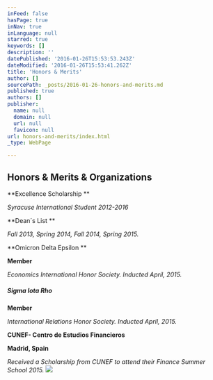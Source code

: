 ```yaml
---
inFeed: false
hasPage: true
inNav: true
inLanguage: null
starred: true
keywords: []
description: ''
datePublished: '2016-01-26T15:53:53.243Z'
dateModified: '2016-01-26T15:53:41.262Z'
title: 'Honors & Merits'
author: []
sourcePath: _posts/2016-01-26-honors-and-merits.md
published: true
authors: []
publisher:
  name: null
  domain: null
  url: null
  favicon: null
url: honors-and-merits/index.html
_type: WebPage

---
```

## Honors & Merits & Organizations

**Excellence Scholarship **

_Syracuse International Student 2012-2016_

**Dean´s List **

_Fall 2013, Spring 2014, Fall 2014, Spring 2015\._

**Omicron Delta Epsilon **

**Member**

_Economics International Honor Society. Inducted April, 2015\._

##### **Sigma Iota Rho**

**Member**

_International Relations Honor Society. Inducted April, 2015\._

**CUNEF- Centro de Estudios Financieros**

**Madrid, Spain**

_Received a Scholarship from CUNEF to attend their Finance Summer School 2015\._
![](https://the-grid-user-content.s3-us-west-2.amazonaws.com/a9536cb1-6ed2-4fb0-ac61-603ec3bdd0ae.GIF)